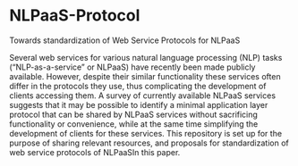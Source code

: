 # NLPaaS-Protocol
Towards standardization of Web Service Protocols for NLPaaS

Several web services for various natural language processing (NLP) tasks (“NLP-as-a-service” or NLPaaS) have recently been made publicly available. However, despite their similar functionality these services often differ in the protocols they use, thus complicating the development of clients accessing them. A survey of currently available NLPaaS services suggests that it may be possible to identify a minimal application layer protocol that can be shared by NLPaaS services without sacrificing functionality or convenience, while at the same time simplifying the development of clients for these services. This repository is set up for the purpose of sharing relevant resources, and proposals for standardization of web service protocols of  NLPaaSIn this paper.
